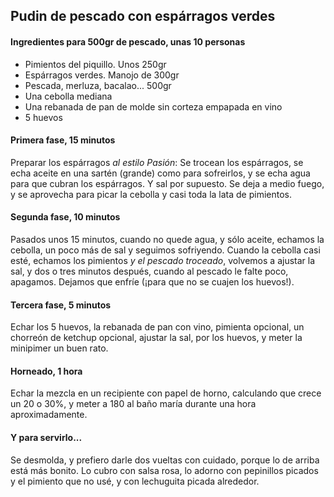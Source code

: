 ## Pudin de pescado con espárragos verdes

#### Ingredientes para 500gr de pescado, unas 10 personas

* Pimientos del piquillo. Unos 250gr
* Espárragos verdes. Manojo de 300gr
* Pescada, merluza, bacalao... 500gr
* Una cebolla mediana
* Una rebanada de pan de molde sin corteza empapada en vino
* 5 huevos 

#### Primera fase, 15 minutos

Preparar los espárragos _al estilo Pasión_: Se trocean los espárragos, se echa aceite en una sartén (grande) como para sofreirlos, y se echa agua para que cubran los espárragos. Y sal por supuesto. Se deja a medio fuego, y se aprovecha para picar la cebolla y casi toda la lata de pimientos.

#### Segunda fase, 10 minutos

Pasados unos 15 minutos, cuando no quede agua, y sólo aceite, echamos la cebolla, un poco más de sal y seguimos sofriyendo. Cuando la cebolla casi esté, echamos los pimientos *y el pescado troceado*, volvemos a ajustar la sal, y dos o tres minutos después, cuando al pescado le falte poco, apagamos. Dejamos que enfríe (¡para que no se cuajen los huevos!).

#### Tercera fase, 5 minutos

Echar los 5 huevos, la rebanada de pan con vino, pimienta opcional, un chorreón de ketchup opcional, ajustar la sal, por los huevos, y meter la minipimer un buen rato. 

#### Horneado, 1 hora

Echar la mezcla en un recipiente con papel de horno, calculando que crece un 20 o 30%, y meter a 180 al baño maría durante una hora aproximadamente. 

#### Y para servirlo...

Se desmolda, y prefiero darle dos vueltas con cuidado, porque lo de arriba está más bonito. Lo cubro con salsa rosa, lo adorno con pepinillos picados y el pimiento que no usé, y con lechuguita picada alrededor. 